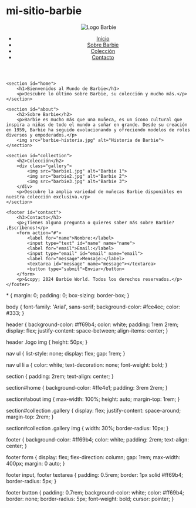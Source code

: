 # mi-sitio-barbie

<!DOCTYPE html>
<html lang="es">
<head>
    <meta charset="UTF-8">
    <meta name="viewport" content="width=device-width, initial-scale=1.0">
    <title>Barbie World</title>
    <link rel="stylesheet" href="styles.css">
</head>
<body>
    <header>
        <div class="logo">
            <img src="logo-barbie.png" alt="Logo Barbie">
        </div>
        <nav>
            <ul>
                <li><a href="#home">Inicio</a></li>
                <li><a href="#about">Sobre Barbie</a></li>
                <li><a href="#collection">Colección</a></li>
                <li><a href="#contact">Contacto</a></li>
            </ul>
        </nav>
    </header>

    <section id="home">
        <h1>Bienvenidos al Mundo de Barbie</h1>
        <p>Descubre lo último sobre Barbie, su colección y mucho más.</p>
    </section>

    <section id="about">
        <h2>Sobre Barbie</h2>
        <p>Barbie es mucho más que una muñeca, es un ícono cultural que inspira a niñas de todo el mundo a soñar en grande. Desde su creación en 1959, Barbie ha seguido evolucionando y ofreciendo modelos de roles diversos y empoderados.</p>
        <img src="barbie-historia.jpg" alt="Historia de Barbie">
    </section>

    <section id="collection">
        <h2>Colección</h2>
        <div class="gallery">
            <img src="barbie1.jpg" alt="Barbie 1">
            <img src="barbie2.jpg" alt="Barbie 2">
            <img src="barbie3.jpg" alt="Barbie 3">
        </div>
        <p>Descubre la amplia variedad de muñecas Barbie disponibles en nuestra colección exclusiva.</p>
    </section>

    <footer id="contact">
        <h3>Contacto</h3>
        <p>¿Tienes alguna pregunta o quieres saber más sobre Barbie? ¡Escríbenos!</p>
        <form action="#">
            <label for="name">Nombre:</label>
            <input type="text" id="name" name="name">
            <label for="email">Email:</label>
            <input type="email" id="email" name="email">
            <label for="message">Mensaje:</label>
            <textarea id="message" name="message"></textarea>
            <button type="submit">Enviar</button>
        </form>
        <p>&copy; 2024 Barbie World. Todos los derechos reservados.</p>
    </footer>
</body>
</html>
* {
    margin: 0;
    padding: 0;
    box-sizing: border-box;
}

body {
    font-family: 'Arial', sans-serif;
    background-color: #fce4ec;
    color: #333;
}

header {
    background-color: #ff69b4;
    color: white;
    padding: 1rem 2rem;
    display: flex;
    justify-content: space-between;
    align-items: center;
}

header .logo img {
    height: 50px;
}

nav ul {
    list-style: none;
    display: flex;
    gap: 1rem;
}

nav ul li a {
    color: white;
    text-decoration: none;
    font-weight: bold;
}

section {
    padding: 2rem;
    text-align: center;
}

section#home {
    background-color: #ffe4e1;
    padding: 3rem 2rem;
}

section#about img {
    max-width: 100%;
    height: auto;
    margin-top: 1rem;
}

section#collection .gallery {
    display: flex;
    justify-content: space-around;
    margin-top: 2rem;
}

section#collection .gallery img {
    width: 30%;
    border-radius: 10px;
}

footer {
    background-color: #ff69b4;
    color: white;
    padding: 2rem;
    text-align: center;
}

footer form {
    display: flex;
    flex-direction: column;
    gap: 1rem;
    max-width: 400px;
    margin: 0 auto;
}

footer input, footer textarea {
    padding: 0.5rem;
    border: 1px solid #ff69b4;
    border-radius: 5px;
}

footer button {
    padding: 0.7rem;
    background-color: white;
    color: #ff69b4;
    border: none;
    border-radius: 5px;
    font-weight: bold;
    cursor: pointer;
}
